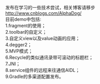 发布在学习的一些技术尝试，相关博客请移步 http://www.cnblogs.com/AlphaDog/  
目前demo中包括:  
	1.fragment的使用；  
	2.toolbar的自定义；  
	3.自定义view以及value动画的应用；  
	4.degger2；  
  	5.MVP模式；  
  	6.Recycle的类似通讯录带可滚动的标题栏；  
  	7.JNI；  
  	8.service组件的远程来往通信AIDL；  
	9.Gradle的多渠道配置发布。  
